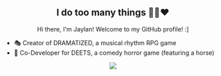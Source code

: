 <h2 align="center">I do too many things 🧡💜❤️</h2>
<p align="center">Hi there, I'm Jaylan! Welcome to my GitHub profile! :]</p>

- 🎭 Creator of DRAMATIZED, a musical rhythm RPG game
- 🐴 Co-Developer for DEETS, a comedy horror game (featuring a horse)

<p align="center"> <img src="https://komarev.com/ghpvc/?username=juicimated&color=orange&style=flat" /> </p>
